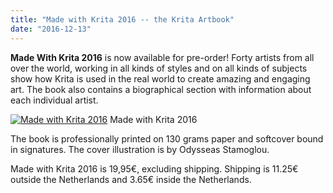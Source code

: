 ```yaml
---
title: "Made with Krita 2016 -- the Krita Artbook"
date: "2016-12-13"
---
```


**Made With Krita 2016** is now available for pre-order! Forty artists from all over the world, working in all kinds of styles and on all kinds of subjects show how Krita is used in the real world to create amazing and engaging art. The book also contains a biographical section with information about each individual artist.

[![Made with Krita 2016](/images/posts/2016/cover_small-217x300.png)](https://krita.org/wp-content/uploads/2016/12/cover_small.png) Made with Krita 2016

The book is professionally printed on 130 grams paper and softcover bound in signatures. The cover illustration is by Odysseas Stamoglou.

Made with Krita 2016 is 19,95€, excluding shipping. Shipping is 11.25€ outside the Netherlands and 3.65€ inside the Netherlands.
